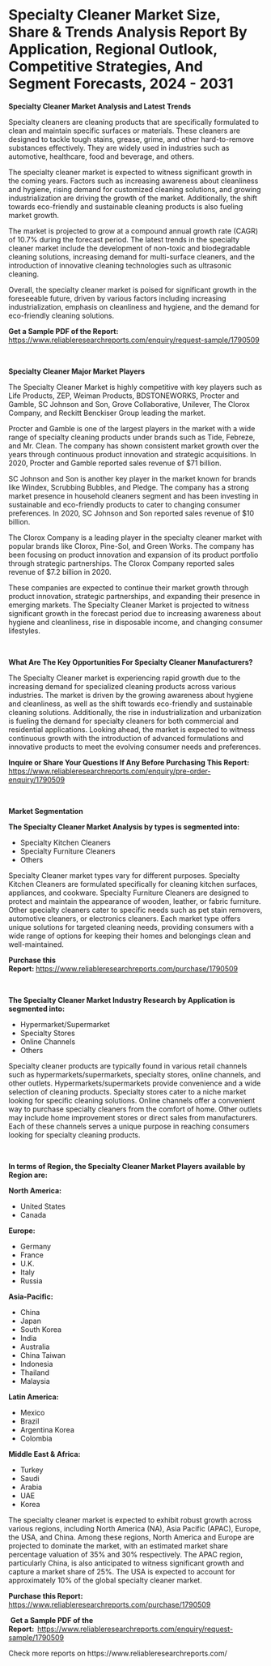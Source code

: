 <p><h1>Specialty Cleaner Market Size, Share & Trends Analysis Report By Application, Regional Outlook, Competitive Strategies, And Segment Forecasts, 2024 - 2031</h1></p><p><strong>Specialty Cleaner Market Analysis and Latest Trends</strong></p>
<p><p>Specialty cleaners are cleaning products that are specifically formulated to clean and maintain specific surfaces or materials. These cleaners are designed to tackle tough stains, grease, grime, and other hard-to-remove substances effectively. They are widely used in industries such as automotive, healthcare, food and beverage, and others.</p><p>The specialty cleaner market is expected to witness significant growth in the coming years. Factors such as increasing awareness about cleanliness and hygiene, rising demand for customized cleaning solutions, and growing industrialization are driving the growth of the market. Additionally, the shift towards eco-friendly and sustainable cleaning products is also fueling market growth.</p><p>The market is projected to grow at a compound annual growth rate (CAGR) of 10.7% during the forecast period. The latest trends in the specialty cleaner market include the development of non-toxic and biodegradable cleaning solutions, increasing demand for multi-surface cleaners, and the introduction of innovative cleaning technologies such as ultrasonic cleaning.</p><p>Overall, the specialty cleaner market is poised for significant growth in the foreseeable future, driven by various factors including increasing industrialization, emphasis on cleanliness and hygiene, and the demand for eco-friendly cleaning solutions.</p></p>
<p><strong>Get a Sample PDF of the Report:&nbsp;</strong> <a href="https://www.reliableresearchreports.com/enquiry/request-sample/1790509">https://www.reliableresearchreports.com/enquiry/request-sample/1790509</a></p>
<p>&nbsp;</p>
<p><strong>Specialty Cleaner Major Market Players</strong></p>
<p><p>The Specialty Cleaner Market is highly competitive with key players such as Life Products, ZEP, Weiman Products, BDSTONEWORKS, Procter and Gamble, SC Johnson and Son, Grove Collaborative, Unilever, The Clorox Company, and Reckitt Benckiser Group leading the market. </p><p>Procter and Gamble is one of the largest players in the market with a wide range of specialty cleaning products under brands such as Tide, Febreze, and Mr. Clean. The company has shown consistent market growth over the years through continuous product innovation and strategic acquisitions. In 2020, Procter and Gamble reported sales revenue of $71 billion.</p><p>SC Johnson and Son is another key player in the market known for brands like Windex, Scrubbing Bubbles, and Pledge. The company has a strong market presence in household cleaners segment and has been investing in sustainable and eco-friendly products to cater to changing consumer preferences. In 2020, SC Johnson and Son reported sales revenue of $10 billion.</p><p>The Clorox Company is a leading player in the specialty cleaner market with popular brands like Clorox, Pine-Sol, and Green Works. The company has been focusing on product innovation and expansion of its product portfolio through strategic partnerships. The Clorox Company reported sales revenue of $7.2 billion in 2020.</p><p>These companies are expected to continue their market growth through product innovation, strategic partnerships, and expanding their presence in emerging markets. The Specialty Cleaner Market is projected to witness significant growth in the forecast period due to increasing awareness about hygiene and cleanliness, rise in disposable income, and changing consumer lifestyles.</p></p>
<p>&nbsp;</p>
<p><strong>What Are The Key Opportunities For Specialty Cleaner Manufacturers?</strong></p>
<p><p>The Specialty Cleaner market is experiencing rapid growth due to the increasing demand for specialized cleaning products across various industries. The market is driven by the growing awareness about hygiene and cleanliness, as well as the shift towards eco-friendly and sustainable cleaning solutions. Additionally, the rise in industrialization and urbanization is fueling the demand for specialty cleaners for both commercial and residential applications. Looking ahead, the market is expected to witness continuous growth with the introduction of advanced formulations and innovative products to meet the evolving consumer needs and preferences.</p></p>
<p><strong>Inquire or Share Your Questions If Any Before Purchasing This Report:</strong> <a href="https://www.reliableresearchreports.com/enquiry/pre-order-enquiry/1790509">https://www.reliableresearchreports.com/enquiry/pre-order-enquiry/1790509</a></p>
<p>&nbsp;</p>
<p><strong>Market Segmentation</strong></p>
<p><strong>The Specialty Cleaner Market Analysis by types is segmented into:</strong></p>
<p><ul><li>Specialty Kitchen Cleaners</li><li>Specialty Furniture Cleaners</li><li>Others</li></ul></p>
<p><p>Specialty Cleaner market types vary for different purposes. Specialty Kitchen Cleaners are formulated specifically for cleaning kitchen surfaces, appliances, and cookware. Specialty Furniture Cleaners are designed to protect and maintain the appearance of wooden, leather, or fabric furniture. Other specialty cleaners cater to specific needs such as pet stain removers, automotive cleaners, or electronics cleaners. Each market type offers unique solutions for targeted cleaning needs, providing consumers with a wide range of options for keeping their homes and belongings clean and well-maintained.</p></p>
<p><strong>Purchase this Report:&nbsp;</strong><a href="https://www.reliableresearchreports.com/purchase/1790509">https://www.reliableresearchreports.com/purchase/1790509</a></p>
<p>&nbsp;</p>
<p><strong>The Specialty Cleaner Market Industry Research by Application is segmented into:</strong></p>
<p><ul><li>Hypermarket/Supermarket</li><li>Specialty Stores</li><li>Online Channels</li><li>Others</li></ul></p>
<p><p>Specialty cleaner products are typically found in various retail channels such as hypermarkets/supermarkets, specialty stores, online channels, and other outlets. Hypermarkets/supermarkets provide convenience and a wide selection of cleaning products. Specialty stores cater to a niche market looking for specific cleaning solutions. Online channels offer a convenient way to purchase specialty cleaners from the comfort of home. Other outlets may include home improvement stores or direct sales from manufacturers. Each of these channels serves a unique purpose in reaching consumers looking for specialty cleaning products.</p></p>
<p>&nbsp;</p>
<p><strong>In terms of Region, the Specialty Cleaner Market Players available by Region are:</strong></p>
<p>
    <p> <strong> North America: </strong>
        <ul>
            <li>United States</li>
            <li>Canada</li>
        </ul>
        </p> 
    <p> <strong> Europe: </strong>
        <ul>
            <li>Germany</li>
            <li>France</li>
            <li>U.K.</li>
            <li>Italy</li>
            <li>Russia</li>
        </ul>
        </p> 
    <p> <strong> Asia-Pacific: </strong>
        <ul>
            <li>China</li>
            <li>Japan</li>
            <li>South Korea</li>
            <li>India</li>
            <li>Australia</li>
            <li>China Taiwan</li>
            <li>Indonesia</li>
            <li>Thailand</li>
            <li>Malaysia</li>
        </ul>
        </p> 
    <p> <strong> Latin America: </strong>
        <ul>
            <li>Mexico</li>
            <li>Brazil</li>
            <li>Argentina Korea</li>
            <li>Colombia</li>
        </ul>
        </p> 
    <p> <strong> Middle East & Africa: </strong>
        <ul>
            <li>Turkey</li>
            <li>Saudi</li>
            <li>Arabia</li>
            <li>UAE</li>
            <li>Korea</li>
        </ul>
    </p>
    </p>
<p><p>The specialty cleaner market is expected to exhibit robust growth across various regions, including North America (NA), Asia Pacific (APAC), Europe, the USA, and China. Among these regions, North America and Europe are projected to dominate the market, with an estimated market share percentage valuation of 35% and 30% respectively. The APAC region, particularly China, is also anticipated to witness significant growth and capture a market share of 25%. The USA is expected to account for approximately 10% of the global specialty cleaner market.</p></p>
<p><strong>Purchase this Report: </strong><a href="https://www.reliableresearchreports.com/purchase/1790509">https://www.reliableresearchreports.com/purchase/1790509</a></p>
<p>&nbsp;<strong>Get a Sample PDF of the Report:&nbsp;&nbsp;</strong><a href="https://www.reliableresearchreports.com/enquiry/request-sample/1790509">https://www.reliableresearchreports.com/enquiry/request-sample/1790509</a></p>
<p><strong></strong></p>
<p>Check more reports on https://www.reliableresearchreports.com/</p>